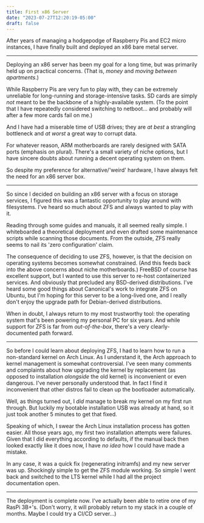 ```yaml
---
title: First x86 Server
date: "2023-07-27T12:20:19-05:00"
draft: false
---
```


After years of managing a hodgepodge of Raspberry Pis and EC2 micro instances,
I have finally built and deployed an x86 bare metal server.

----

Deploying an x86 server has been my goal for a long time,
but was primarily held up on practical concerns.
(That is, *money* and *moving between apartments*.)

While Raspberry Pis are very fun to play with,
they can be extremely unreliable for long-running and storage-intensive tasks.
SD cards are simply *not* meant to be the backbone of a highly-available
system.
(To the point that I have repeatedly considered switching to netboot...
and probably will after a few more cards fail on me.)

And I have had a miserable time of USB drives;
they are *at best* a strangling bottleneck and *at worst* a great way to
corrupt data.

For whatever reason,
ARM motherboards are rarely designed with SATA ports (emphasis on plural).
There's a small variety of niche options,
but I have sincere doubts about running a decent operating system on them.

So despite my preference for alternative/'weird' hardware,
I have always felt the need for an x86 server box.

----

So since I decided on building an x86 server with a focus on storage services,
I figured this was a fantastic opportunity to play around with filesystems.
I've heard so much about ZFS and always wanted to play with it.

Reading through some guides and manuals,
it all seemed really simple.
I whiteboarded a theoretical deployment and even drafted some maintenance
scripts while scanning those documents.
From the outside, ZFS really seems to nail its 'zero configuration' claim.

The consequence of deciding to use ZFS, however, is that
the decision on operating systems becomes somewhat constrained.
(And this feeds back into the above concerns about niche motherboards.)
FreeBSD of course has excellent support,
but I wanted to use this server to re-host containerized services.
And obviously that precluded any BSD-derived distributions.
I've heard some good things about Canonical's work to integrate ZFS on
Ubuntu,
but I'm hoping for this server to be a long-lived one,
and I really don't enjoy the upgrade path for Debian-derived distributions.

When in doubt, I always return to my most trustworthy tool:
the operating system that's been powering my personal PC for six years.
And while support for ZFS is far from *out-of-the-box*,
there's a very clearly-documented path forward.

----

So before I could learn about deploying ZFS,
I had to learn how to run a non-standard kernel on Arch Linux.
As I understand it,
the Arch approach to kernel management is somewhat controversial.
I've seen many comments and complaints about how upgrading the kernel by
replacement (as opposed to installation *alongside* the old kernel)
is inconvenient or even dangerous.
I've never personally understood that.
In fact I find it inconvenient that other distros fail to clean up the
bootloader automatically.

Well, as things turned out, I *did* manage to break my kernel on my first
run through.
But luckily my bootable installation USB was already at hand,
so it just took another 5 minutes to get that fixed.

Speaking of which,
I swear the Arch Linux installation process has gotten easier.
All those years ago,
my first two installation attempts were failures.
Given that I did everything according to defaults,
if the manual back then looked exactly like it does now,
I have *no idea* how I could have made a mistake.

In any case,
it was a quick fix (regenerating initramfs) and my new server was up.
Shockingly simple to get the ZFS module working.
So simple I went back and switched to the LTS kernel while I had all the
project documentation open.

----

The deployment is complete now.
I've actually been able to retire one of my RasPi 3B+'s.
(Don't worry, it will probably return to my stack in a couple of months.
Maybe I could try a CI/CD server...)


